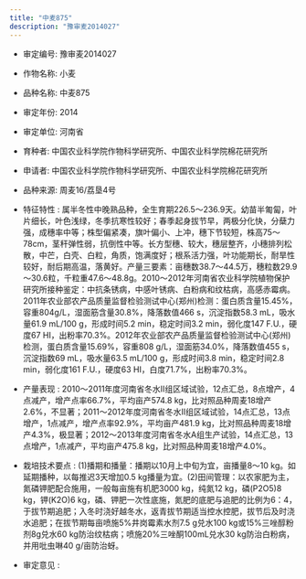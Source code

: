 ```yaml
---
title: "中麦875"
description: "豫审麦2014027"
---
```

* 审定编号:  豫审麦2014027

*  作物名称:  小麦

*  品种名称:  中麦875

*  审定年份:  2014

*  审定单位:  河南省

* 育种者:  中国农业科学院作物科学研究所、中国农业科学院棉花研究所

*  申请者:  中国农业科学院作物科学研究所、中国农业科学院棉花研究所

*  品种来源:  周麦16/荔垦4号


*  特征特性 : 
属半冬性中晚熟品种，全生育期226.5～236.9天。幼苗半匍匐，叶片细长，叶色浅绿，冬季抗寒性较好；春季起身拔节早，两极分化快，分蘖力强，成穗率中等；株型偏紧凑，旗叶偏小、上冲，穗下节较短，株高75～78cm，茎秆弹性弱，抗倒性中等。长方型穗、较大，穗层整齐，小穗排列松散，中芒，白壳、白粒，角质，饱满度好；根系活力强，叶功能期长，耐旱性较好，耐后期高温，落黄好。产量三要素：亩穗数38.7～44.5万，穗粒数29.9～30.6粒，千粒重47.6～48.8g。2010～2012年河南省农业科学院植物保护研究所接种鉴定：中抗条锈病，中感叶锈病、白粉病和纹枯病，高感赤霉病。2011年农业部农产品质量监督检验测试中心(郑州)检测：蛋白质含量15.45%，容重804g/L，湿面筋含量30.8%，降落数值466 s，沉淀指数58.3 mL，吸水量61.9 mL/100 g，形成时间5.2 min，稳定时间3.2 min，弱化度147 F.U.，硬度67 HI，出粉率70.3%。2012年农业部农产品质量监督检验测试中心(郑州)检测，蛋白质含量15.69%，容重808 g/L，湿面筋34.0%，降落数值455 s，沉淀指数69 mL，吸水量63.5 mL/100 g，形成时间3.8 min，稳定时间2.8 min，弱化度161 F.U.，硬度63 HI，白度71.7%，出粉率70.3%。

 
*  产量表现 : 
2010～2011年度河南省冬水Ⅱ组区域试验，12点汇总，8点增产，4点减产，增产点率66.7%，平均亩产574.8 kg，比对照品种周麦18增产2.6%，不显著；2011～2012年度河南省冬水Ⅱ组区域试验，14点汇总，13点增产，1点减产，增产点率92.9%，平均亩产481.9 kg，比对照品种周麦18增产4.3%，极显著；2012～2013年度河南省冬水A组生产试验，14点汇总，13点增产，1点减产，平均亩产475.8 kg，比对照品种周麦18增产4.0%。


*  栽培技术要点 : 
(1)播期和播量：播期以10月上中旬为宜，亩播量8～10 kg。如延期播种，以每推迟3天增加0.5 kg播量为宜。(2)田间管理：以农家肥为主，氮磷钾肥配合施用，一般每亩施有机肥3000 kg，纯氮12 kg，磷(P2O5)8 kg，钾(K2O)6 kg，磷、钾肥一次性底施，氮肥的底肥与追肥的比例为6：4，于拔节期追肥；入冬时浇好越冬水，返青拔节期适当控水控肥，拔节后及时浇水追肥；在拔节期每亩喷施5%井岗霉素水剂7.5 g兑水100 kg或15%三唑醇粉剂8g兑水60 kg防治纹枯病；喷施20%三唑酮100mL兑水30 kg防治白粉病，并用吡虫啉40 g/亩防治蚜。


*  审定意见 : 

